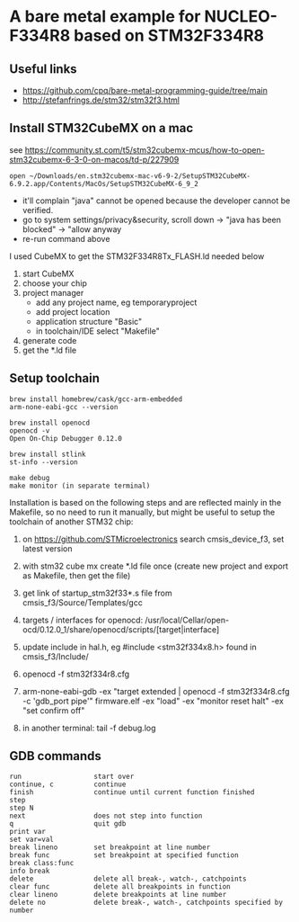 # A bare metal example for NUCLEO-F334R8 based on STM32F334R8

## Useful links
- https://github.com/cpq/bare-metal-programming-guide/tree/main
- http://stefanfrings.de/stm32/stm32f3.html

## Install STM32CubeMX on a mac
see https://community.st.com/t5/stm32cubemx-mcus/how-to-open-stm32cubemx-6-3-0-on-macos/td-p/227909
```
open ~/Downloads/en.stm32cubemx-mac-v6-9-2/SetupSTM32CubeMX-6.9.2.app/Contents/MacOs/SetupSTM32CubeMX-6_9_2
```
- it'll complain "java" cannot be opened because the developer cannot be verified.
- go to system settings/privacy&security, scroll down -> "java has been blocked" -> "allow anyway
- re-run command above

I used CubeMX to get the STM32F334R8Tx_FLASH.ld needed below
1. start CubeMX
2. choose your chip
3. project manager
   - add any project name, eg temporaryproject
   - add project location
   - application structure "Basic"
   - in toolchain/IDE select "Makefile"
4. generate code
5. get the *.ld file

## Setup toolchain
```
brew install homebrew/cask/gcc-arm-embedded
arm-none-eabi-gcc --version

brew install openocd
openocd -v
Open On-Chip Debugger 0.12.0

brew install stlink
st-info --version
```

```
make debug
make monitor (in separate terminal)
```

Installation is based on the following steps and are reflected mainly in the Makefile, so no need to run it manually, but might be useful to setup the toolchain of another STM32 chip:
1. on https://github.com/STMicroelectronics search cmsis_device_f3, set latest version
2. with stm32 cube mx create *.ld file once (create new project and export as Makefile, then get the file)
3. get link of startup_stm32f33*.s file from cmsis_f3/Source/Templates/gcc
4. targets / interfaces for openocd: /usr/local/Cellar/open-ocd/0.12.0_1/share/openocd/scripts/[target|interface]
5. update include in hal.h, eg #include <stm32f334x8.h> found in cmsis_f3/Include/

6. openocd -f stm32f334r8.cfg
7. arm-none-eabi-gdb -ex "target extended | openocd -f stm32f334r8.cfg -c 'gdb_port pipe'" firmware.elf -ex "load" -ex "monitor reset halt" -ex "set confirm off"
8. in another terminal: tail -f debug.log

## GDB commands
```
run                  start over
continue, c          continue
finish               continue until current function finished
step
step N
next                 does not step into function
q                    quit gdb
print var
set var=val
break lineno         set breakpoint at line number
break func           set breakpoint at specified function
break class:func
info break
delete               delete all break-, watch-, catchpoints
clear func           delete all breakpoints in function
clear lineno         delete breakpoints at line number
delete no            delete break-, watch-, catchpoints specified by number
```
